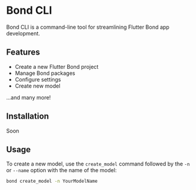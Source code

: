 # Bond CLI

Bond CLI is a command-line tool for streamlining Flutter Bond app development.

## Features

- Create a new Flutter Bond project
- Manage Bond packages
- Configure settings
- Create new model

...and many more!

## Installation

Soon

## Usage

To create a new model, use the `create_model` command followed by the `-n` or `--name` option with the name of the model:

```bash
bond create_model -n YourModelName
